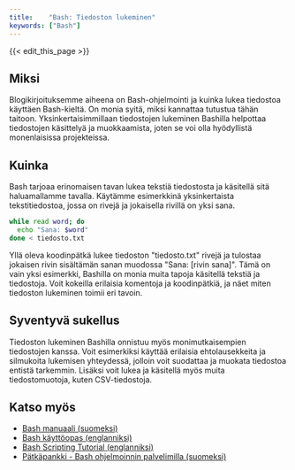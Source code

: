 ```yaml
---
title:    "Bash: Tiedoston lukeminen"
keywords: ["Bash"]
---
```


{{< edit_this_page >}}

## Miksi

Blogikirjoituksemme aiheena on Bash-ohjelmointi ja kuinka lukea tiedostoa käyttäen Bash-kieltä. On monia syitä, miksi kannattaa tutustua tähän taitoon. Yksinkertaisimmillaan tiedostojen lukeminen Bashilla helpottaa tiedostojen käsittelyä ja muokkaamista, joten se voi olla hyödyllistä monenlaisissa projekteissa.

## Kuinka

Bash tarjoaa erinomaisen tavan lukea tekstiä tiedostosta ja käsitellä sitä haluamallamme tavalla. Käytämme esimerkkinä yksinkertaista tekstitiedostoa, jossa on rivejä ja jokaisella rivillä on yksi sana.

```Bash
while read word; do
  echo "Sana: $word"
done < tiedosto.txt
```

Yllä oleva koodinpätkä lukee tiedoston "tiedosto.txt" rivejä ja tulostaa jokaisen rivin sisältämän sanan muodossa "Sana: [rivin sana]". Tämä on vain yksi esimerkki, Bashilla on monia muita tapoja käsitellä tekstiä ja tiedostoja. Voit kokeilla erilaisia komentoja ja koodinpätkiä, ja näet miten tiedoston lukeminen toimii eri tavoin.

## Syventyvä sukellus

Tiedoston lukeminen Bashilla onnistuu myös monimutkaisempien tiedostojen kanssa. Voit esimerkiksi käyttää erilaisia ehtolausekkeita ja silmukoita lukemisen yhteydessä, jolloin voit suodattaa ja muokata tiedostoa entistä tarkemmin. Lisäksi voit lukea ja käsitellä myös muita tiedostomuotoja, kuten CSV-tiedostoja.

## Katso myös

- [Bash manuaali (suomeksi)](https://www.manpagez.com/man/1/bash/)
- [Bash käyttöopas (englanniksi)](https://www.gnu.org/software/bash/manual/bash.txt)
- [Bash Scripting Tutorial (englanniksi)](https://linuxconfig.org/bash-scripting-tutorial)
- [Pätkäpankki - Bash ohjelmoinnin palvelimilla (suomeksi)](https://paxli.fi/archives/2041)